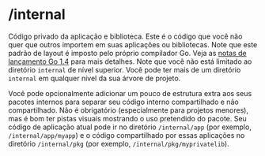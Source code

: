 # /internal

Código privado da aplicação e biblioteca. Este é o código que você não quer que outros importem em suas aplicações ou bibliotecas. Note que este padrão de layout é imposto pelo próprio compilador Go. Veja as [notas de lançamento Go 1.4](https://golang.org/doc/go1.4#internalpackages) para mais detalhes. Note que você não está limitado ao diretório `internal` de nível superior. Você pode ter mais de um diretório `internal` em qualquer nível da sua árvore de projeto.

Você pode opcionalmente adicionar um pouco de estrutura extra aos seus pacotes internos para separar seu código interno compartilhado e não compartilhado. Não é obrigatório (especialmente para projetos menores), mas é bom ter pistas visuais mostrando o uso pretendido do pacote. Seu código de aplicação atual pode ir no diretório `/internal/app` (por exemplo, `/internal/app/myapp`) e o código compartilhado por essas aplicações no diretório `/internal/pkg` (por exemplo, `/internal/pkg/myprivatelib`).
